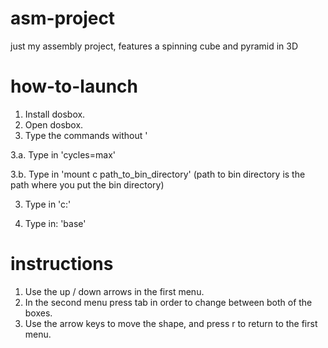 # asm-project
just my assembly project, features a spinning cube and pyramid in 3D
# how-to-launch
1. Install dosbox.
2. Open dosbox.
3. Type the commands without '

3.a. Type in 'cycles=max'

3.b. Type in 'mount c path_to_bin_directory' (path to bin directory is the path where you put the bin directory)

3. Type in 'c:'

4. Type in: 'base'

# instructions

1. Use the up / down arrows in the first menu.
2. In the second menu press tab in order to change between both of the boxes.
3. Use the arrow keys to move the shape, and press r to return to the first menu.
